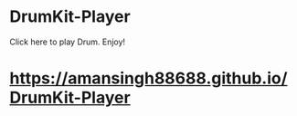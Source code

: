 # DrumKit-Player

Click here to play Drum. Enjoy!
# https://amansingh88688.github.io/DrumKit-Player
